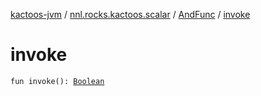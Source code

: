 [kactoos-jvm](../../index.md) / [nnl.rocks.kactoos.scalar](../index.md) / [AndFunc](index.md) / [invoke](./invoke.md)

# invoke

`fun invoke(): `[`Boolean`](https://kotlinlang.org/api/latest/jvm/stdlib/kotlin/-boolean/index.html)